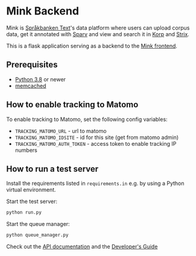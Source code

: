 # Mink Backend

Mink is [Språkbanken Text](https://spraakbanken.gu.se/)'s data platform where
users can upload corpus data, get it annotated with [Sparv](https://spraakbanken.gu.se/sparv) and view and search it in
[Korp](https://spraakbanken.gu.se/korp) and [Strix](https://spraakbanken.gu.se/strix).

This is a flask application serving as a backend to the [Mink frontend](https://spraakbanken.gu.se/mink).

## Prerequisites

* [Python 3.8](http://python.org/) or newer
* [memcached](http://memcached.org/)

## How to enable tracking to Matomo

To enable tracking to Matomo, set the following config variables:

* `TRACKING_MATOMO_URL` - url to matomo
* `TRACKING_MATOMO_IDSITE` - id for this site (get from matomo admin)
* `TRACKING_MATOMO_AUTH_TOKEN` - access token to enable tracking IP numbers

## How to run a test server

Install the requirements listed in `requirements.in` e.g. by using a Python virtual environment.

Start the test server:

```bash
python run.py
```

Start the queue manager:

```bash
python queue_manager.py
```

Check out the [API documentation](http://localhost:9000/api-doc) and the [Developer's
Guide](http://localhost:9000/developers-guide)
